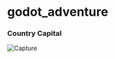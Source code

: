 # godot_adventure

### Country Capital
![Capture](https://user-images.githubusercontent.com/11765482/92349282-50b64e00-f0f5-11ea-8e03-325b4c3d9ded.PNG)
